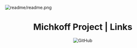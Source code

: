 ![readme/readme.png](readme/readme.png)

<h1 align=center>Michkoff Project | Links</h1>

<div align=center>

![GitHub](https://img.shields.io/github/license/ParzivalEugene/Links)

</div>

